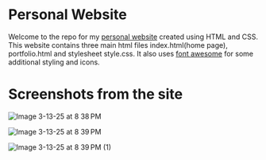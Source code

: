 # Personal Website

Welcome to the repo for my [personal website](https://paryal58.github.io) created using HTML and CSS.
This website contains three main html files index.html(home page), portfolio.html and stylesheet style.css.
It also uses [font awesome](https://fontawesome.com) for some additional styling and icons.

# Screenshots from the site


![Image 3-13-25 at 8 38 PM](https://github.com/user-attachments/assets/18ee6863-e436-4537-af3c-29ea79bee508)

![Image 3-13-25 at 8 39 PM](https://github.com/user-attachments/assets/5c8363d6-68bc-4163-a554-489cb4ffe1dd)

![Image 3-13-25 at 8 39 PM (1)](https://github.com/user-attachments/assets/5da553ab-7fa0-442d-8cea-031410019f96)
